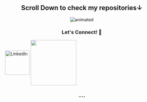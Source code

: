 <h2 align="center"> Scroll Down to check my repositories↓</h2>
<p align="center">
  <img src="https://github.com/wajahat1064/wajahat1064/blob/main/Portfolio.gif" alt="animated" />
</p>

 <h3 align="center" >Let's Connect! 🔗 </h3>
<a2 href="https://www.linkedin.com/in/wajahat-waheed/"><img align="center" src="https://www.flaticon.com/svg/static/icons/svg/185/185964.svg" alt="LinkedIn" width="80" margin="10"/></a2>
<a2 href="mailto:waheed@pnw.edu"><img align="center" src="https://img.icons8.com/clouds/100/000000/gmail.png" width="150" margin="100"/></a2>

<h3 align="center">....</h3> 
<!--
**wajahat1064/wajahat1064** is a ✨ _special_ ✨ repository because its `README.md` (this file) appears on your GitHub profile.



Here are some ideas to get you started:

- 🔭 I’m currently working on ...
- 🌱 I’m currently learning ...
- 👯 I’m looking to collaborate on ...
- 🤔 I’m looking for help with ...
- 💬 Ask me about ...
- 📫 How to reach me: ...
- 😄 Pronouns: ...
- ⚡ Fun fact: ...
-->
